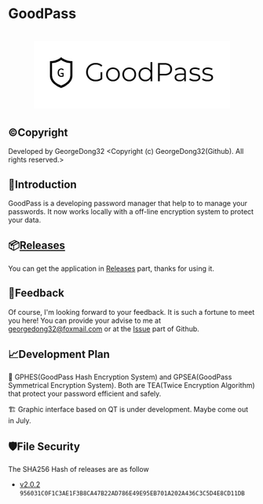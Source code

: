 # GoodPass
<h1 align="center">
  <img src="https://github.com/GeorgeDong32/GoodPass/blob/resource/Title%20Photo/GoodPass2.0T.png" alt="GoodPass" width="400">
</h1>

## ©️Copyright
Developed by GeorgeDong32 <Copyright (c) GeorgeDong32(Github). All rights reserved.>
## 🎤Introduction
GoodPass is a developing password manager that help to to manage your passwords. It now works locally with a off-line encryption system to protect your data.
## 📦[Releases](https://github.com/GeorgeDong32/GoodPass/releases)
You can get the application in [Releases](https://github.com/GeorgeDong32/GoodPass/releases) part, thanks for using it. 
## 💬Feedback
Of course, I'm looking forward to your feedback.
It is such a fortune to meet you here! You can provide your advise to me at georgedong32@foxmail.com or at the [Issue](https://github.com/GeorgeDong32/GoodPass/issues) part of Github.
## 📈Development Plan
🚧 GPHES(GoodPass Hash Encryption System) and GPSEA(GoodPass Symmetrical Encryption System). Both are TEA(Twice Encryption Algorithm) that protect your password efficient and safely.

🏗️ Graphic interface based on QT is under development. Maybe come out in July.
## 🛡File Security
The SHA256 Hash of releases are as follow
* [v2.0.2](https://github.com/GeorgeDong32/GoodPass/releases/tag/v2.0.2) `956031C0F1C3AE1F3B8CA47B22AD786E49E95EB701A202A436C3C5D4E8CD11DB`
